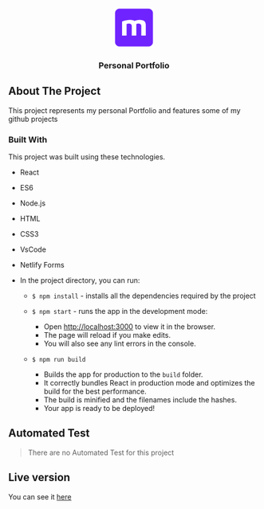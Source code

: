 <!--
*** Thanks for checking out this README Template. If you have a suggestion that would
*** make this better, please fork the repo and create a pull request or simply open
*** an issue with the tag "enhancement".
*** Thanks again! Now go create something AMAZING! :D
-->

<!-- PROJECT SHIELDS -->
<!--
*** I'm using markdown "reference style" links for readability.
*** Reference links are enclosed in brackets [ ] instead of parentheses ( ).
*** See the bottom of this document for the declaration of the reference variables
*** for contributors-url, forks-url, etc. This is an optional, concise syntax you may use.
*** https://www.markdownguide.org/basic-syntax/#reference-style-links
-->

<!-- PROJECT LOGO -->
<br />
<p align="center">
  <a href="https://github.com/rammazzoti2000/personal_portfolio">
    <img src="public/images/microverse.png" alt="Logo" width="80" height="80">
  </a>

  <h3 align="center">Personal Portfolio</h3>

<!-- ABOUT THE PROJECT -->
## About The Project
This project represents my personal Portfolio and features some of my github projects

### Built With
This project was built using these technologies.
* React
* ES6
* Node.js
* HTML
* CSS3
* VsCode
* Netlify Forms


* In the project directory, you can run:

  - `$ npm install` - installs all the dependencies required by the project

  - `$ npm start` - runs the app in the development mode:
    - Open [http://localhost:3000](http://localhost:3000) to view it in the browser.
    - The page will reload if you make edits.
    - You will also see any lint errors in the console.

  - `$ npm run build`
    - Builds the app for production to the `build` folder.
    - It correctly bundles React in production mode and optimizes the build for the best performance.
    - The build is minified and the filenames include the hashes.
    - Your app is ready to be deployed!

## Automated Test
  > There are no Automated Test for this project

<!-- LIVE VERSION -->
## Live version

You can see it [here](https://portfolio-yash0108.netlify.app/)
